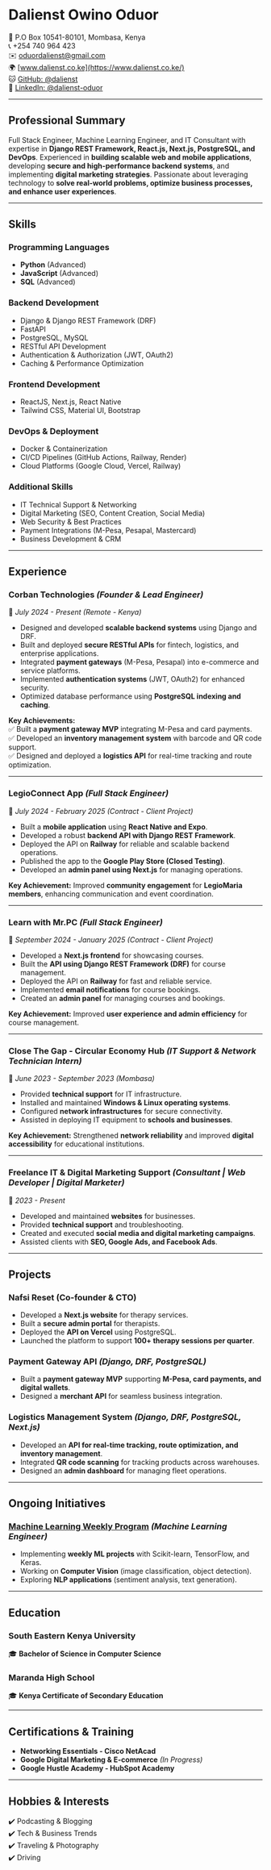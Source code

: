 # **Dalienst Owino Oduor**  

📍 P.O Box 10541-80101, Mombasa, Kenya  
📞 +254 740 964 423  
✉️ [oduordalienst@gmail.com](mailto:oduordalienst@gmail.com)  
🌍 [www.dalienst.co.ke](https://www.dalienst.co.ke/)  
🐱 [GitHub: @dalienst](https://github.com/dalienst)  
🔗 [LinkedIn: @dalienst-oduor](https://www.linkedin.com/in/dalienst-oduor-877a21203/)  

---

## **Professional Summary**  

Full Stack Engineer, Machine Learning Engineer, and IT Consultant with expertise in **Django REST Framework, React.js, Next.js, PostgreSQL, and DevOps**. Experienced in **building scalable web and mobile applications**, developing **secure and high-performance backend systems**, and implementing **digital marketing strategies**. Passionate about leveraging technology to **solve real-world problems, optimize business processes, and enhance user experiences**.

---

## **Skills**  

### **Programming Languages**  

- **Python** (Advanced)  
- **JavaScript** (Advanced)  
- **SQL** (Advanced)  

### **Backend Development**  

- Django & Django REST Framework (DRF)  
- FastAPI  
- PostgreSQL, MySQL  
- RESTful API Development  
- Authentication & Authorization (JWT, OAuth2)  
- Caching & Performance Optimization  

### **Frontend Development**  

- ReactJS, Next.js, React Native  
- Tailwind CSS, Material UI, Bootstrap  

### **DevOps & Deployment**  

- Docker & Containerization  
- CI/CD Pipelines (GitHub Actions, Railway, Render)  
- Cloud Platforms (Google Cloud, Vercel, Railway)  

### **Additional Skills**  

- IT Technical Support & Networking  
- Digital Marketing (SEO, Content Creation, Social Media)  
- Web Security & Best Practices  
- Payment Integrations (M-Pesa, Pesapal, Mastercard)  
- Business Development & CRM  

---

## **Experience**  

### **Corban Technologies** *(Founder & Lead Engineer)*  

📅 *July 2024 - Present* *(Remote - Kenya)*  

- Designed and developed **scalable backend systems** using Django and DRF.  
- Built and deployed **secure RESTful APIs** for fintech, logistics, and enterprise applications.  
- Integrated **payment gateways** (M-Pesa, Pesapal) into e-commerce and service platforms.  
- Implemented **authentication systems** (JWT, OAuth2) for enhanced security.  
- Optimized database performance using **PostgreSQL indexing and caching**.  

**Key Achievements:**  
✅ Built a **payment gateway MVP** integrating M-Pesa and card payments.  
✅ Developed an **inventory management system** with barcode and QR code support.  
✅ Designed and deployed a **logistics API** for real-time tracking and route optimization.  

---

### **LegioConnect App** *(Full Stack Engineer)*  

📅 *July 2024 - February 2025* *(Contract - Client Project)*  

- Built a **mobile application** using **React Native and Expo**.  
- Developed a robust **backend API with Django REST Framework**.  
- Deployed the API on **Railway** for reliable and scalable backend operations.  
- Published the app to the **Google Play Store (Closed Testing)**.  
- Developed an **admin panel using Next.js** for managing operations.  

**Key Achievement:** Improved **community engagement** for **LegioMaria members**, enhancing communication and event coordination.  

---

### **Learn with Mr.PC** *(Full Stack Engineer)*  

📅 *September 2024 - January 2025* *(Contract - Client Project)*  

- Developed a **Next.js frontend** for showcasing courses.  
- Built the **API using Django REST Framework (DRF)** for course management.  
- Deployed the API on **Railway** for fast and reliable service.  
- Implemented **email notifications** for course bookings.  
- Created an **admin panel** for managing courses and bookings.  

**Key Achievement:** Improved **user experience and admin efficiency** for course management.  

---

### **Close The Gap - Circular Economy Hub** *(IT Support & Network Technician Intern)*  

📅 *June 2023 - September 2023 (Mombasa)*  

- Provided **technical support** for IT infrastructure.  
- Installed and maintained **Windows & Linux operating systems**.  
- Configured **network infrastructures** for secure connectivity.  
- Assisted in deploying IT equipment to **schools and businesses**.  

**Key Achievement:** Strengthened **network reliability** and improved **digital accessibility** for educational institutions.  

---

### **Freelance IT & Digital Marketing Support** *(Consultant | Web Developer | Digital Marketer)*  

📅 *2023 - Present*  

- Developed and maintained **websites** for businesses.  
- Provided **technical support** and troubleshooting.  
- Created and executed **social media and digital marketing campaigns**.  
- Assisted clients with **SEO, Google Ads, and Facebook Ads**.  

---

## **Projects**  

### **Nafsi Reset (Co-founder & CTO)**  

- Developed a **Next.js website** for therapy services.  
- Built a **secure admin portal** for therapists.  
- Deployed the **API on Vercel** using PostgreSQL.  
- Launched the platform to support **100+ therapy sessions per quarter**.  

### **Payment Gateway API** *(Django, DRF, PostgreSQL)*  

- Built a **payment gateway MVP** supporting **M-Pesa, card payments, and digital wallets**.  
- Designed a **merchant API** for seamless business integration.  

### **Logistics Management System** *(Django, DRF, PostgreSQL, Next.js)*  

- Developed an **API for real-time tracking, route optimization, and inventory management**.  
- Integrated **QR code scanning** for tracking products across warehouses.  
- Designed an **admin dashboard** for managing fleet operations.  

---

## **Ongoing Initiatives**  

### [Machine Learning Weekly Program](https://github.com/dalienst/machine-learning-weekly) *(Machine Learning Engineer)*  

- Implementing **weekly ML projects** with Scikit-learn, TensorFlow, and Keras.  
- Working on **Computer Vision** (image classification, object detection).  
- Exploring **NLP applications** (sentiment analysis, text generation).  

---

## **Education**  

### **South Eastern Kenya University**  

🎓 **Bachelor of Science in Computer Science**  

### **Maranda High School**  

🎓 **Kenya Certificate of Secondary Education**  

---

## **Certifications & Training**  

- **Networking Essentials - Cisco NetAcad**  
- **Google Digital Marketing & E-commerce** *(In Progress)*  
- **Google Hustle Academy - HubSpot Academy**  

---

## **Hobbies & Interests**  

✔️ Podcasting & Blogging  
✔️ Tech & Business Trends  
✔️ Traveling & Photography  
✔️ Driving  
